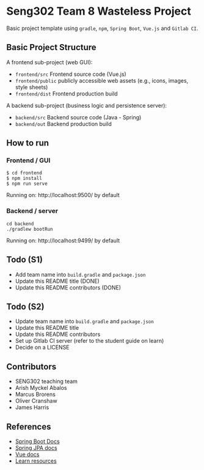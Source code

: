 # Seng302 Team 8 Wasteless Project

Basic project template using `gradle`, `npm`, `Spring Boot`, `Vue.js` and `Gitlab CI`.

## Basic Project Structure

A frontend sub-project (web GUI):

- `frontend/src` Frontend source code (Vue.js)
- `frontend/public` publicly accessible web assets (e.g., icons, images, style sheets)
- `frontend/dist` Frontend production build

A backend sub-project (business logic and persistence server):

- `backend/src` Backend source code (Java - Spring)
- `backend/out` Backend production build

## How to run

### Frontend / GUI

    $ cd frontend
    $ npm install
    $ npm run serve

Running on: http://localhost:9500/ by default

### Backend / server

    cd backend
    ./gradlew bootRun

Running on: http://localhost:9499/ by default

## Todo (S1)

- Add team name into `build.gradle` and `package.json`
- Update this README title (DONE)
- Update this README contributors (DONE)

## Todo (S2)

- Update team name into `build.gradle` and `package.json`
- Update this README title
- Update this README contributors
- Set up Gitlab CI server (refer to the student guide on learn)
- Decide on a LICENSE

## Contributors

- SENG302 teaching team
- Arish Myckel Abalos
- Marcus Brorens
- Oliver Cranshaw
- James Harris

## References

- [Spring Boot Docs](https://docs.spring.io/spring-boot/docs/current/reference/htmlsingle/)
- [Spring JPA docs](https://docs.spring.io/spring-data/jpa/docs/current/reference/html/)
- [Vue docs](https://vuejs.org/v2/guide/)
- [Learn resources](https://learn.canterbury.ac.nz/course/view.php?id=10577&section=11)
